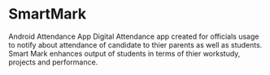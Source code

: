 # SmartMark
Android Attendance App
Digital Attendance app created for officials usage to notify about attendance of candidate to thier parents as well as students.
Smart Mark enhances output of students in terms of thier workstudy, projects and performance.
